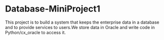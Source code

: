 # Database-MiniProject1

This project is to build a system that keeps the enterprise data in a database and to provide services to users.We store data in Oracle and write code in Python/cx_oracle to access it.

